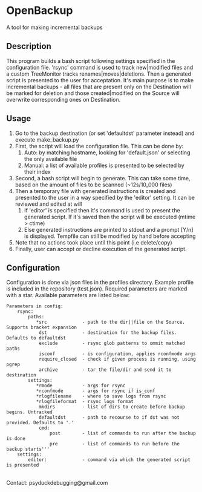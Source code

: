 # OpenBackup
A tool for making incremental backups

## Description
This program builds a bash script following settings specified in the configuration file. 'rsync' command is used to track new|modified files and a custom TreeMonitor tracks renames|moves|deletions. Then a generated script is presented to the user for acceptation. It's main purpose is to make incremental backups - all files that are present only on the Destination will be marked for deletion and those created|modified on the Source will overwrite corresponding ones on Destination.

## Usage
<ol>
<li>Go to the backup destination (or set 'defaultdst' parameter instead) and execute make_backup.py
<li>First, the script will load the configuration file. This can be done by:
<ol>
<li>Auto: by matching hostname, looking for 'default.json' or selecting the only available file</li>
<li>Manual: a list of available profiles is presented to be selected by their index</li>
</ol>
<li>Second, a bash script will begin to generate. This can take some time, based on the amount of files to be scanned (~12s/10_000 files)
<li>Then a temporary file with generated instructions is created and presented to the user in a way specified by the 'editor' setting. It can be reviewed and edited at will
<ol>
<li>If 'editor' is specified then it's command is used to present the generated script. If it's saved then the script will be executed (mtime > ctime)
<li>Else generated instructions are printed to stdout and a prompt [Y/n] is displayed. Tempfile can still be modified by hand before accepting
</ol>
<li>Note that no actions took place until this point (i.e delete/copy)
<li>Finally, user can accept or decline execution of the generated script.
</ol>

## Configuration
Configuration is done via json files in the profiles directory. Example profile is included in the repository (test.json). Required parameters are marked with a star. Available parameters are listed below:
```
Parameters in config:
    rsync:
        paths:
           *src             - path to the dir||file on the Source. Supports bracket expansion
            dst             - destination for the backup files. Defaults to defaultdst
            exclude         - rsync glob patterns to ommit matched paths
            isconf          - is configuration, applies rconfmode args
            require_closed  - check if given process is running, using pgrep
            archive         - tar the file/dir and send it to destination
        settings:
           *rmode           - args for rsync
           *rconfmode       - args for rsync if is_conf
           *rlogfilename    - where to save logs from rsync
           *rlogfileformat  - rsync logs format
            mkdirs          - list of dirs to create before backup begins. Untracked
            defaultdst      - path to recourse to if dst was not provided. Defaults to '.'
            cmd:
                post        - list of commands to run after the backup is done
                pre         - list of commands to run before the backup starts'''
    settings:
        editor:             - command via which the generated script is presented
```
</br>
Contact: psyduckdebugging@gmail.com